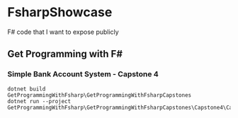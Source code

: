 # FsharpShowcase
F# code that I want to expose publicly

## Get Programming with F#

### Simple Bank Account System - Capstone 4

```
dotnet build GetProgrammingWithFsharp\GetProgrammingWithFsharpCapstones
dotnet run --project GetProgrammingWithFsharp\GetProgrammingWithFsharpCapstones\Capstone4\Capstone4.fsproj
```
